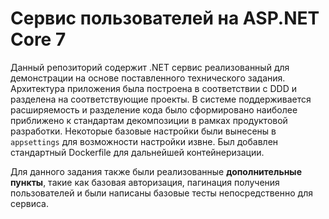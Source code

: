 # Cервис пользователей на ASP.NET Core 7

Данный репозиторий содержит .NET сервис реализованный для демонстрации на основе поставленного технического задания.
Архитектура приложения была построена в соответствии с DDD и разделена на соответствующие проекты. 
В системе поддерживается расширяемость и разделение кода было сформировано наиболее приближено к стандартам декомпозиции в рамках продуктовой разработки. 
Некоторые базовые настройки были вынесены в ```appsettings``` для возможности настройки извне. Был добавлен стандартный Dockerfile для дальнейшей контейнеризации.

Для данного задания также были реализованные **дополнительные пункты**, такие как базовая авторизация, пагинация получения пользователей и были написаны базовые тесты непосредственно для сервиса.
